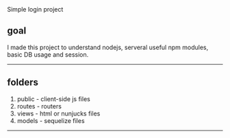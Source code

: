 <summary>Simple login project</summary>

## goal
I made this project to understand nodejs, serveral useful npm modules, basic DB usage and session.<br/>  
- - -

## folders<br/>  
1. public - client-side js files<br/>  
2. routes - routers<br/>  
3. views - html or nunjucks files<br/>  
4. models - sequelize files<br/>  
- - -
